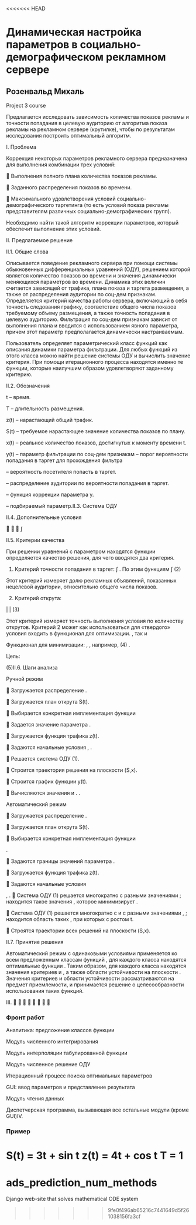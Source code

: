 <<<<<<< HEAD
# Динамическая настройка параметров в социально-демографическом рекламном сервере
## Розенвальд Михаль
Project 3 course

Предлагается исследовать зависимость количества показов рекламы и точности попадания в
целевую аудиторию от алгоритма показа рекламы на рекламном сервере (крутилке), чтобы по
результатам исследования построить оптимальный алгоритм.

I.
Проблема

Коррекция некоторых параметров рекламного сервера предназначена для выполнения
комбинации трех условий:

 Выполнения полного плана количества показов рекламы.

 Заданного распределения показов во времени.

 Максимального удовлетворения условий социально-демографического таргетинга (то
есть условий показа рекламы представителям различных социально-демографических
групп).

Необходимо найти такой алгоритм коррекции параметров, который обеспечит выполнение этих условий.

II. Предлагаемое решение

II.1. Общие слова

Описывается поведение рекламного сервера при помощи системы обыкновенных
дифференциальных уравнений (ОДУ), решением которой является количество показов во
времени и значения динамически меняющихся параметров во времени. Динамика этих
величин считается зависящей от трафика, плана показа и таргета размещения, а также от
распределения аудитории по соц-дем признакам.
Определяется критерий качества работы сервера, включающий в себя точность
следования графику, соответствие общего числа показов требуемому объему размещения,
а также точность попадания в целевую аудиторию.
Фильтрация по соц-дем признакам зависит от выполнения плана и вводится с
использованием явного параметра, причем этот параметр предполагается динамически
настраиваемым.

Пользователь определяет параметрический класс функций как описания динамики
параметра фильтрации. Для любых функций из этого класса можно найти решение
системы ОДУ и вычислить значение критерия. При помощи итерационного процесса
находятся именно те функции, которые наилучшим образом удовлетворяют заданному
критерию.

II.2. Обозначения

t – время.

T – длительность размещения.

z(t) – нарастающий общий трафик.

S(t) – требуемое нарастающее значение количества показов по плану.

x(t) – реальное количество показов, достигнутых к моменту времени t.

y(t) – параметр фильтрации по соц-дем признакам – порог вероятности попадания в таргет для прохождения фильтра 

– вероятность посетителя попасть в таргет.

– распределение аудитории по вероятности попадания в таргет.

– функция коррекции параметра y.

– подбираемый параметр.II.3. Система ОДУ

II.4. Дополнительные условия




∫

II.5. Критерии качества

При решении уравнений с параметром находятся функции
определяется качество решения, для чего вводятся два критерия.

1. Критерий точности попадания в таргет:
∫
. По этим функциям
∫
(2)

Этот критерий измеряет долю рекламных объявлений, показанных нецелевой аудитории,
относительно общего числа показов.

2. Критерий открута:

|
|
(3)

Этот критерий измеряет точность выполнения условия по количеству открутов.
Критерий 2 может как использоваться для «твердого» условия
входить в функционал для оптимизации.
, так и

Функционал для минимизации:
,
, например,
(4)
.

Цель:

(5)II.6. Шаги анализа

Ручной режим

 Загружается распределение
.

 Загружается план открута S(t).

 Выбирается конкретная имплементация функции

 Задается значение параметра .

 Загружается функция трафика z(t).

 Задаются начальные условия , .

 Решается система ОДУ (1).

 Строится траектория решения на плоскости (S,x).

 Строится график функции y(t).

 Вычисляются значения и
.
.

Автоматический режим

 Загружается распределение
.

 Загружается план открута S(t).

 Выбирается конкретная имплементация функции

.

 Задаются границы значений параметра .

 Загружается функция трафика z(t).

 Задаются начальные условия

, .
 Cистема ОДУ (1) решается многократно с разными значениями ; находится такое
значения , которое минимизирует
.

 Система ОДУ (1) решается многократно с
и с разными значениями , ;
находится область таких
, при которых
с ростом t.

 Строятся траектории всех решений на плоскости (S,x).

II.7. Принятие решения

Автоматический режим с одинаковыми условиями применяется ко всем предложенным
классам функций
, для каждого класса находятся оптимальные функции
. Таким образом, для каждого класса находятся значения критериев
и
, а также области устойчивости на плоскости
.
Значения критериев и области устойчивости рассматриваются на предмет
приемлемости, и принимается решение о целесообразности использования таких
функций.

III.










### Фронт работ

Аналитика: предложение классов функции

Модуль численного интегрирования

Модуль интерполяции табулированной функции

Модуль численное решение ОДУ

Итерационный процесс поиска оптимальных параметров

GUI: ввод параметров и представление результата

Модуль чтения данных

Диспетчерская программа, вызывающая все остальные модули (кроме GUI)IV.


### Пример
S(t) = 3t + sin t
z(t) = 4t + cos t
T = 1
=======
# ads_prediction_num_methods
Django web-site that solves mathematical ODE system
>>>>>>> 9fe0f496ab65216c7441649d5f261038156fa3cf
